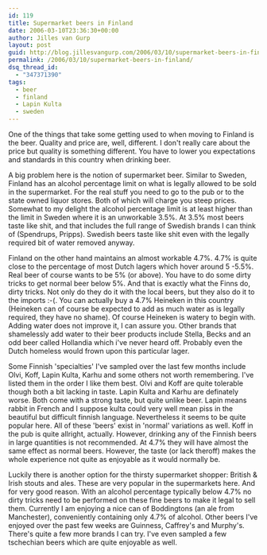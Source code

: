```yaml
---
id: 119
title: Supermarket beers in Finland
date: 2006-03-10T23:36:30+00:00
author: Jilles van Gurp
layout: post
guid: http://blog.jillesvangurp.com/2006/03/10/supermarket-beers-in-finland/
permalink: /2006/03/10/supermarket-beers-in-finland/
dsq_thread_id:
  - "347371390"
tags:
  - beer
  - finland
  - Lapin Kulta
  - sweden
---
```

One of the things that take some getting used to when moving to Finland is the beer. Quality and price are, well, different. I don't really care about the price but quality is something different. You have to lower you expectations and standards in this country when drinking beer.

A big problem here is the notion of supermarket beer. Similar to Sweden, Finland has an alcohol percentage limit on what is legally allowed to be sold in the supermarket. For the real stuff you need to go to the pub or to the state owned liquor stores. Both of which will charge you steep prices. Somewhat to my delight the alcohol percentage limit is at least higher than the limit in Sweden where it is an unworkable 3.5%. At 3.5% most beers taste like shit, and that includes the full range of Swedish brands I can think of (Spendrups, Pripps). Swedish beers taste like shit even with the legally required bit of water removed anyway.

Finland on the other hand maintains an almost workable 4.7%. 4.7% is quite close to the percentage of most Dutch lagers which hover around 5 -5.5%. Real beer of course wants to be 5% (or above). You have to do some dirty tricks to get normal beer below 5%. And that is exactly what the Finns do, dirty tricks. Not only do they do it with the local beers, but they also do it to the imports :-(. You can actually buy a 4.7% Heineken in this country (Heineken can of course be expected to add as much water as is legally required, they have no shame). Of course Heineken is watery to begin with. Adding water does not improve it, I can assure you. Other brands that shamelessly add water to their beer products include Stella, Becks and an odd beer called Hollandia which i've never heard off. Probably even the Dutch homeless would frown upon this particular lager.

Some Finnish 'specialties' I've sampled over the last few months include Olvi, Koff, Lapin Kulta, Karhu and some others not worth remembering. I've listed them in the order I like them best. Olvi and Koff are quite tolerable though both a bit lacking in taste. Lapin Kulta and Karhu are definately worse. Both come with a strong taste, but quite unlike beer. Lapin means rabbit in French and I suppose kulta could very well mean piss in the beautiful but difficult finnish language. Nevertheless it seems to be quite popular here. All of these 'beers' exist in 'normal' variations as well. Koff in the pub is quite allright, actually. However, drinking any of the Finnish beers in large quantities is not recommended. At 4.7% they will have almost the same effect as normal beers. However, the taste (or lack theroff) makes the whole experience not quite as enjoyable as it would normally be.

Luckily there is another option for the thirsty supermarket shopper: British & Irish stouts and ales. These are very popular in the supermarkets here. And for very good reason. With an alcohol percentage typically below 4.7% no dirty tricks need to be performed on these fine beers to make it legal to sell them. Currently I am enjoying a nice can of Boddingtons (an ale from Manchester), conveniently containing only 4.7% of alcohol. Other beers I've enjoyed over the past few weeks are Guinness, Caffrey's and Murphy's. There's quite a few more brands I can try. I've even sampled a few tschechian beers which are quite enjoyable as well.